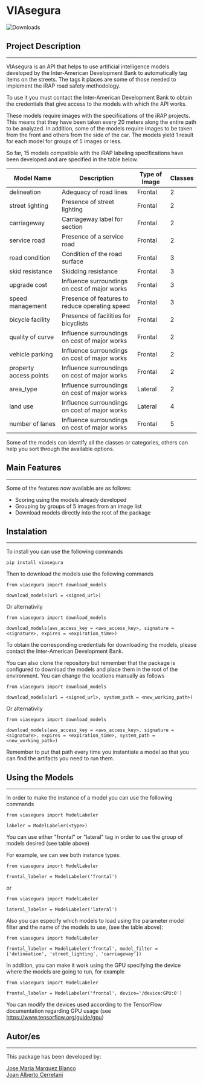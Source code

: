 # VIAsegura
![Downloads](https://pepy.tech/badge/viasegura)

## Project Description
---

VIAsegura is an API that helps to use artificial intelligence models developed by the Inter-American Development Bank to automatically tag items on the streets. The tags it places are some of those needed to implement the iRAP road safety methodology. 

To use it you must contact the Inter-American Development Bank to obtain the credentials that give access to the models with which the API works.

These models require images with the specifications of the iRAP projects. This means that they have been taken every 20 meters along the entire path to be analyzed. In addition, some of the models require images to be taken from the front and others from the side of the car. The models yield 1 result for each model for groups of 5 images or less. 

So far, 15 models compatible with the iRAP labeling specifications have been developed and are specified in the table below. 


| Model Name             | Description                                   | Type of Image | Classes |
|------------------------|---------------------------------------------- | ------------- | ------- |
| delineation            | Adequacy of road lines                        | Frontal       | 2       |
| street lighting        | Presence of street lighting                   | Frontal       | 2       |
| carriageway            | Carriageway label for section                 | Frontal       | 2       |
| service road           | Presence of a service road                    | Frontal       | 2       |
| road condition         | Condition of the road surface                 | Frontal       | 3       |
| skid resistance        | Skidding resistance                           | Frontal       | 3       |
| upgrade cost           | Influence surroundings on cost of major works | Frontal       | 3       |
| speed management       | Presence of features to reduce operating speed| Frontal       | 3       |
| bicycle facility       | Presence of facilities for bicyclists         | Frontal       | 2       |
| quality of curve       | Influence surroundings on cost of major works | Frontal       | 2       |
| vehicle parking        | Influence surroundings on cost of major works | Frontal       | 2       |
| property access points | Influence surroundings on cost of major works | Frontal       | 2       |
| area_type              | Influence surroundings on cost of major works | Lateral       | 2       |
| land use               | Influence surroundings on cost of major works | Lateral       | 4       |
| number of lanes        | Influence surroundings on cost of major works | Frontal       | 5       |

Some of the models can identify all the classes or categories, others can help you sort through the available options.

## Main Features
---

Some of the features now available are as follows:

- Scoring using the models already developed
- Grouping by groups of 5 images from an image list
- Download models directly into the root of the package

## Instalation
---

To install you can use the following commands

```
pip install viasegura

```

Then to download the models use the following commands

```
from viasegura import download_models

download_models(url = <signed_url>)
```

Or alternativily

```
from viasegura import download_models

download_models(aws_access_key = <aws_access_key>, signature = <signature>, expires = <expiration_time>)
```


To obtain the corresponding credentials for downloading the models, please contact the Inter-American Development Bank.

You can also clone the repository but remember that the package is configured to download the models and place them in the root of the environment. You can change the locations manually as follows

```
from viasegura import download_models

download_models(url = <signed_url>, system_path = <new_working_path>)
```

Or alternativily

```
from viasegura import download_models

download_models(aws_access_key = <aws_access_key>, signature = <signature>, expires = <expiration_time>, system_path = <new_working_path>)
```


Remember to put that path every time you instantiate a model so that you can find the artifacts you need to run them.

## Using the Models
---

In order to make the instance of a model you can use the following commands

```
from viasegura import ModelLabeler

labeler = ModelLabeler(<type>) 
```

You can use either "frontal" or "lateral" tag in order to use the group of models desired (see table above)


For example, we can see both instance types:


```
from viasegura import ModelLabeler

frontal_labeler = ModelLabeler('frontal') 
```

or 

```
from viasegura import ModelLabeler

lateral_labeler = ModelLabeler('lateral') 
```

Also you can especify which models to load using the parameter model filter and the name of the models to use, (see the table above):

```
from viasegura import ModelLabeler

frontal_labeler = ModelLabeler('frontal', model_filter = ['delineation', 'street_lighting', 'carriageway']) 
```

In addition, you can make it work using the GPU specifying the device where the models are going to run, for example

```
from viasegura import ModelLabeler

frontal_labeler = ModelLabeler('frontal', device='/device:GPU:0') 
```

You can modify the devices used according to the TensorFlow documentation regarding GPU usage (see https://www.tensorflow.org/guide/gpu)

## Autor/es
---

This package has been developed by:

<a href="https://github.com/J0s3M4rqu3z" target="blank">Jose Maria Marquez Blanco</a>
<br/>
<a href="https://www.linkedin.com/in/joancerretani/" target="blank">Joan Alberto Cerretani</a>
